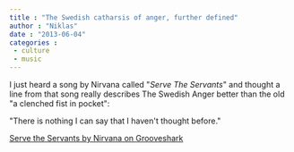 ```yaml
---
title : "The Swedish catharsis of anger, further defined"
author : "Niklas"
date : "2013-06-04"
categories : 
 - culture
 - music
---
```


I just heard a song by Nirvana called "_Serve The Servants_" and thought a line from that song really describes The Swedish Anger better than the old "a clenched fist in pocket":

"There is nothing I can say that I haven't thought before."

[Serve the Servants by Nirvana on Grooveshark](http://grooveshark.com/search/song?q=Nirvana%20Serve%20the%20Servants "Serve the Servants by Nirvana on Grooveshark")
